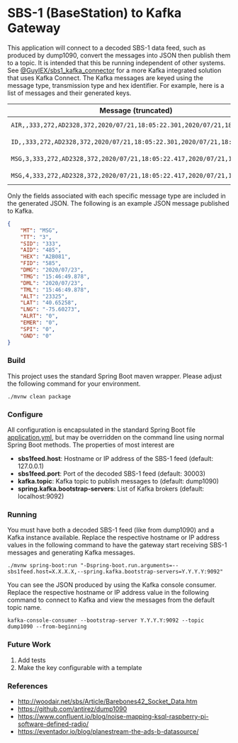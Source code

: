# SBS-1 (BaseStation) to Kafka Gateway

This application will connect to a decoded SBS-1 data feed, such as produced by dump1090, convert the messages into JSON then publish them to a topic. It is intended that this be running independent of other systems. See [@GuyIEX/sbs1_kafka_connector](https://github.com/GuyIEX/sbs1_kafka_connector) for a more Kafka integrated solution that uses Kafka Connect. The Kafka messages are keyed using the message type, transmission type and hex identifier. For example, here is a list of messages and their generated keys.

| Message (truncated) | Key |
| --- | --- |
| ``AIR,,333,272,AD2328,372,2020/07/21,18:05:22.301,2020/07/21,18:05:2...`` | ``AIR--AD2328``  |
| ``ID,,333,272,AD2328,372,2020/07/21,18:05:22.301,2020/07/21,18:05:22...`` | ``ID--AD2328``   |
| ``MSG,3,333,272,AD2328,372,2020/07/21,18:05:22.417,2020/07/21,18:05:...`` | ``MSG-3-AD2328`` |
| ``MSG,4,333,272,AD2328,372,2020/07/21,18:05:22.417,2020/07/21,18:05:...`` | ``MSG-4-AD2328`` |

Only the fields associated with each specific message type are included in the generated JSON. The following is an example JSON message published to Kafka.

```json
{
    "MT": "MSG",
    "TT": "3",
    "SID": "333",
    "AID": "485",
    "HEX": "A2B081",
    "FID": "585",
    "DMG": "2020/07/23",
    "TMG": "15:46:49.878",
    "DML": "2020/07/23",
    "TML": "15:46:49.878",
    "ALT": "23325",
    "LAT": "40.65258",
    "LNG": "-75.60273",
    "ALRT": "0",
    "EMER": "0",
    "SPI": "0",
    "GND": "0"
}
```

### Build

This project uses the standard Spring Boot maven wrapper. Please adjust the following command for your environment.

```
./mvnw clean package
```

### Configure

All configuration is encapsulated in the standard Spring Boot file [application.yml](src/main/resources/application.yml), but may be overridden on the command line using normal Spring Boot methods. The properties of most interest are

* **sbs1feed.host**: Hostname or IP address of the SBS-1 feed (default: 127.0.0.1)
* **sbs1feed.port**: Port of the decoded SBS-1 feed (default: 30003)
* **kafka.topic**: Kafka topic to publish messages to (default: dump1090)
* **spring.kafka.bootstrap-servers**: List of Kafka brokers (default: localhost:9092)

### Running

You must have both a decoded SBS-1 feed (like from dump1090) and a Kafka instance available. Replace the respective hostname or IP address values in the following command to have the gateway start receiving SBS-1 messages and generating Kafka messages.

```
./mvnw spring-boot:run "-Dspring-boot.run.arguments=--sbs1feed.host=X.X.X.X,--spring.kafka.bootstrap-servers=Y.Y.Y.Y:9092"
```

You can see the JSON produced by using the Kafka console consumer. Replace the respective hostname or IP address value in the following command to connect to Kafka and view the messages from the default topic name.

```
kafka-console-consumer --bootstrap-server Y.Y.Y.Y:9092 --topic dump1090 --from-beginning
```

### Future Work

1. Add tests
1. Make the key configurable with a template

### References

* http://woodair.net/sbs/Article/Barebones42_Socket_Data.htm
* https://github.com/antirez/dump1090
* https://www.confluent.io/blog/noise-mapping-ksql-raspberry-pi-software-defined-radio/
* https://eventador.io/blog/planestream-the-ads-b-datasource/
